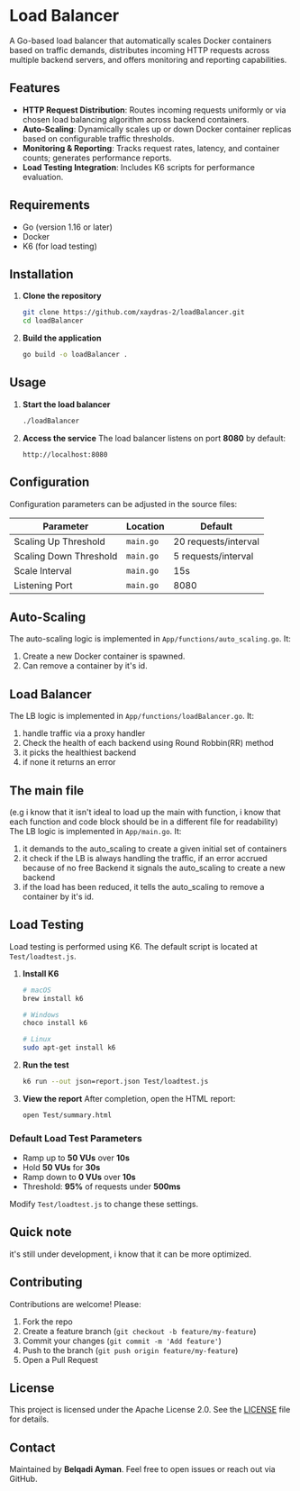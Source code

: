 # Load Balancer

A Go-based load balancer that automatically scales Docker containers based on traffic demands, distributes incoming HTTP requests across multiple backend servers, and offers monitoring and reporting capabilities.

## Features

- **HTTP Request Distribution**: Routes incoming requests uniformly or via chosen load balancing algorithm across backend containers.
- **Auto-Scaling**: Dynamically scales up or down Docker container replicas based on configurable traffic thresholds.
- **Monitoring & Reporting**: Tracks request rates, latency, and container counts; generates performance reports.
- **Load Testing Integration**: Includes K6 scripts for performance evaluation.

## Requirements

- Go (version 1.16 or later)
- Docker
- K6 (for load testing)

## Installation

1. **Clone the repository**
   ```bash
   git clone https://github.com/xaydras-2/loadBalancer.git
   cd loadBalancer
   ```

2. **Build the application**
   ```bash
   go build -o loadBalancer .
   ```

## Usage

1. **Start the load balancer**
   ```bash
   ./loadBalancer
   ```

2. **Access the service**
   The load balancer listens on port **8080** by default:
   ```
   http://localhost:8080
   ```

## Configuration

Configuration parameters can be adjusted in the source files:

| Parameter              | Location                        | Default             |
|------------------------|---------------------------------|---------------------|
| Scaling Up Threshold   | `main.go`                       | 20 requests/interval|
| Scaling Down Threshold | `main.go`                       | 5 requests/interval |
| Scale Interval         | `main.go`                       | 15s                 |
| Listening Port         | `main.go`                       | 8080                |

## Auto-Scaling

The auto-scaling logic is implemented in `App/functions/auto_scaling.go`. It:

1. Create a new Docker container is spawned.
2. Can remove a container by it's id.

## Load Balancer

The LB logic is implemented in `App/functions/loadBalancer.go`. It:

1. handle traffic via a proxy handler
2. Check the health of each backend using Round Robbin(RR) method
3. it picks the healthiest backend
4. if none it returns an error

## The main file
(e.g i know that it isn't ideal to load up the main with function, i know that each function and code block should be in a different file for readability)
The LB logic is implemented in `App/main.go`. It:

1. it demands to the auto_scaling to create a given initial set of containers
2. it check if the LB is always handling the traffic, if an error accrued because of no free Backend it signals the auto_scaling to create a new backend
3. if the load has been reduced, it tells the auto_scaling to remove a container by it's id.

## Load Testing

Load testing is performed using K6. The default script is located at `Test/loadtest.js`.

1. **Install K6**
   ```bash
   # macOS
   brew install k6

   # Windows
   choco install k6

   # Linux
   sudo apt-get install k6
   ```

2. **Run the test**
   ```bash
   k6 run --out json=report.json Test/loadtest.js
   ```

3. **View the report**
   After completion, open the HTML report:
   ```bash
   open Test/summary.html
   ```

### Default Load Test Parameters

- Ramp up to **50 VUs** over **10s**
- Hold **50 VUs** for **30s**
- Ramp down to **0 VUs** over **10s**
- Threshold: **95%** of requests under **500ms**

Modify `Test/loadtest.js` to change these settings.

## Quick note

it's still under development, i know that it can be more optimized.

## Contributing

Contributions are welcome! Please:

1. Fork the repo
2. Create a feature branch (`git checkout -b feature/my-feature`)
3. Commit your changes (`git commit -m 'Add feature'`)
4. Push to the branch (`git push origin feature/my-feature`)
5. Open a Pull Request

## License

This project is licensed under the Apache License 2.0. See the [LICENSE](LICENSE) file for details.

## Contact

Maintained by **Belqadi Ayman**. Feel free to open issues or reach out via GitHub.


